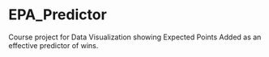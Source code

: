 # EPA_Predictor
Course project for Data Visualization showing Expected Points Added as an effective predictor of wins.
